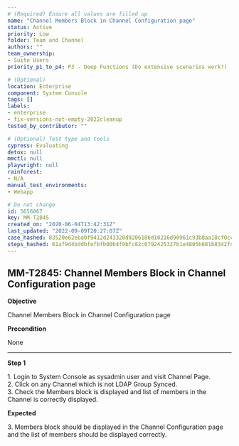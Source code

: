 ```yaml
---
# (Required) Ensure all values are filled up
name: "Channel Members Block in Channel Configuration page"
status: Active
priority: Low
folder: Team and Channel
authors: ""
team_ownership:
- Suite Users
priority_p1_to_p4: P3 - Deep Functions (Do extensive scenarios work?)

# (Optional)
location: Enterprise
component: System Console
tags: []
labels:
- enterprise
- fix-versions-not-empty-2022cleanup
tested_by_contributor: ""

# (Optional) Test type and tools
cypress: Evaluating
detox: null
mmctl: null
playwright: null
rainforest:
- N/A
manual_test_environments:
- Webapp

# Do not change
id: 5656067
key: MM-T2845
created_on: "2020-06-04T13:42:31Z"
last_updated: "2022-09-09T20:27:07Z"
case_hashed: 83520e62eba0f9412d243320d9206186d10216d90961c93b8aa18cf0cc81e023dad160b439445df3f868b7f6eeb58fe2
steps_hashed: 61af9d4bddbfefbfb00b4f0bfc82c0792425327b1e4805b681b8342fd3921a3e36f294d6d6787ed2aec9ec86ea43cca0
---
```


<!-- (Auto-generated) Based on frontmatter's "key" and "name" -->

## MM-T2845: Channel Members Block in Channel Configuration page

**Objective**

Channel Members Block in Channel Configuration page

**Precondition**

None

---

**Step 1**

1\. Login to System Console as sysadmin user and visit Channel Page.\
2\. Click on any Channel which is not LDAP Group Synced.\
3\. Check the Members block is displayed and list of members in the Channel is correctly displayed.

**Expected**

3\. Members block should be displayed in the Channel Configuration page and the list of members should be displayed correctly.
